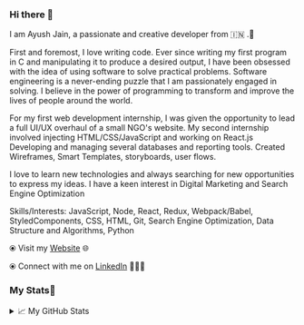 ### Hi there 👋

<!--
**hackerking007/hackerking007** is a ✨ _special_ ✨ repository because its `README.md` (this file) appears on your GitHub profile.-->

I am Ayush Jain, a passionate and creative developer from 🇮🇳  .🎯

First and foremost, I love writing code. Ever since writing my first program in C and manipulating it to produce a desired output, I have been obsessed with the idea of using software to solve practical problems. Software engineering is a never-ending puzzle that I am passionately engaged in solving. I believe in the power of programming to transform and improve the lives of people around the world.

For my first web development internship, I was given the opportunity to lead a full UI/UX overhaul of a small NGO's website. My second internship involved injecting HTML/CSS/JavaScript and working on React.js Developing and managing several databases and reporting tools. Created Wireframes, Smart Templates, storyboards, user flows.

I love to learn new technologies and always searching for new opportunities to express my ideas.
I have a keen interest in Digital Marketing and Search Engine Optimization

Skills/Interests: JavaScript, Node, React, Redux, Webpack/Babel, StyledComponents, CSS, HTML, Git, Search Engine Optimization, Data Structure and Algorithms, Python 


⦿ Visit my <a href="https://hackerking007.github.io/hackerking007-portfolio/">Website</a> 🌐

⦿ Connect with me on <a href="https://www.linkedin.com/in/ayush-jain-3910931a8/">LinkedIn</a> 👨🏻‍💻

  ### My Stats🚩
  
  <details>
<summary>📈 My GitHub Stats</summary>

<p align="center"> <img src="https://github-stats-readme.hackerking007.vercel.app/api?username=hackerking007&show_icons=true&theme=radical" alt="hackeking007" />

</details>
